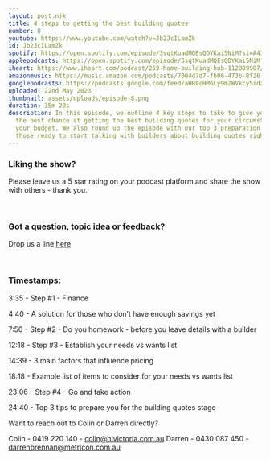 ```yaml
---
layout: post.njk
title: 4 steps to getting the best building quotes
number: 8
youtube: https://www.youtube.com/watch?v=Jb2JcILamZk
id: Jb2JcILamZk
spotify: https://open.spotify.com/episode/3sqtKuadMQEsQDYKai5NiM?si=A4IyxvkUTVCSA0K9ZBqurA
applepodcasts: https://open.spotify.com/episode/3sqtKuadMQEsQDYKai5NiM?si=A4IyxvkUTVCSA0K9ZBqurA
iheart: https://www.iheart.com/podcast/269-home-building-hub-112809987/
amazonmusic: https://music.amazon.com/podcasts/7004d7d7-fb06-473b-8f26-8ce9992cac11/home-building-hub
googlepodcasts: https://podcasts.google.com/feed/aHR0cHM6Ly9mZWVkcy5idXp6c3Byb3V0LmNvbS8yMTM5MTU1LnJzcw==
uploaded: 22nd May 2023
thumbnail: assets/uploads/episode-8.png
duration: 35m 29s
description: In this episode, we outline 4 key steps to take to give yourself
  the best chance at getting the best building quotes for your circumstances and
  your budget. We also round up the episode with our top 3 preparation tips for
  those ready to start talking with builders about building quotes right now.
---
```

### Liking the show?

Please leave us a 5 star rating on your podcast platform and share the show with others - thank you.

<br>

### Got a question, topic idea or feedback?

Drop us a line <a href="/contact" id="contact-us" target="_blank">here</a>

<br>

### Timestamps:

3:35 - Step #1 - Finance

4:40 - A solution for those who don’t have enough savings yet

7:50 - Step #2 - Do you homework - before you leave details with a builder

12:18 - Step #3 - Establish your needs vs wants list

14:39 - 3 main factors that influence pricing

18:18 - Example list of items to consider for your needs vs wants list

23:06 - Step #4 - Go and take action 

24:40 - Top 3 tips to prepare you for the building quotes stage

Want to reach out to Colin or Darren directly?

Colin - 0419 220 140 - colin@hlvictoria.com.au
Darren - 0430 087 450 - darrenbrennan@metricon.com.au